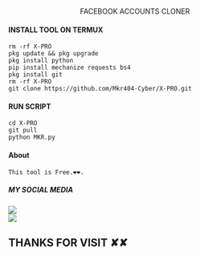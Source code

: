 
</br>
<p align="center">
      FACEBOOK ACCOUNTS CLONER
</p>

#### INSTALL TOOL ON TERMUX
```shell
rm -rf X-PRO
pkg update && pkg upgrade
pkg install python
pip install mechanize requests bs4
pkg install git
rm -rf X-PRO 
git clone https://github.com/Mkr404-Cyber/X-PRO.git
```
#### RUN SCRIPT
```shell
cd X-PRO 
git pull
python MKR.py
```
#### About
```shell
This tool is Free.❤️❤️.
```

##### MY SOCIAL MEDIA

[![](https://img.shields.io/badge/Github-black?logo=Github&logoColor=red&labelColor=black)](https://github.com/X-R-404) <br>
[![](https://img.shields.io/badge/Facebook-black?logo=Facebook&logoColor=red&labelColor=black)](https://www.facebook.com/X.R.404) <br>


<h2> THANKS FOR VISIT ✘✘ <h2\>
